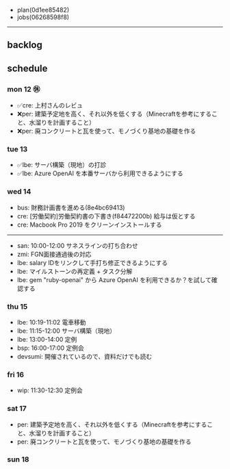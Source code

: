 
- plan(0d1ee85482)
- jobs(06268598f8)
---

## backlog

## schedule
### mon 12 ㊡
- ✅cre: 上村さんのレビュ
- ❌per: 建築予定地を高く、それ以外を低くする（Minecraftを参考にすること、水溜りを計画すること）
- ❌per: 廃コンクリートと瓦を使って、モノづくり基地の基礎を作る

### tue 13
- ✅lbe: サーバ構築（現地）の打診
- ✅lbe: Azure OpenAI を本番サーバから利用できるようにする

### wed 14
- bus: 財務計画書を進める(8e4bc69413)
- cre: [労働契約]労働契約書の下書き(f84472200b) 給与は仮とする
- cre: Macbook Pro 2019 をクリーンインストールする
---
- san: 10:00-12:00 サネスラインの打ち合わせ
- zmi: FGN面接通過後の対応
- lbe: salary IDをリンクして手打ち修正できるようにする
- lbe: マイルストーンの再定義 +  タスク分解
- lbe: gem "ruby-openai" から Azure OpenAI を利用できるか？を試して確認する

### thu 15
- lbe: 10:19-11:02 電車移動
- lbe: 11:15-12:00 サーバ構築（現地）
- lbe: 13:00-14:00 定例
- bsp: 16:00-17:00 定例会
- devsumi: 開催されているので、資料だけでも読む

### fri 16
- wip: 11:30-12:30 定例会
### sat 17
- per: 建築予定地を高く、それ以外を低くする（Minecraftを参考にすること、水溜りを計画すること）
- per: 廃コンクリートと瓦を使って、モノづくり基地の基礎を作る

### sun 18




